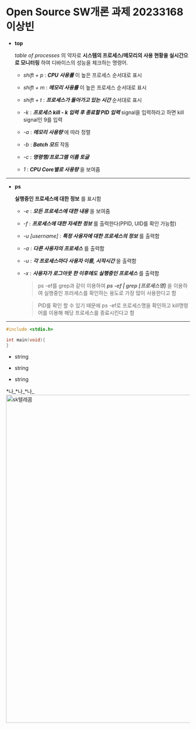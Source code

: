# Open Source SW개론 과제 20233168 이상빈
+ **top**

  *table of processes* 의 약자로 **시스템의 프로세스/메모리의 사용 현황을 실시간으로 모니터링** 하여 디바이스의 성능을 체크하는 명령어. 

     + *shift + p* : ***CPU 사용률*** 이 높은 프로세스 순서대로 표시

     + *shift + m* : ***메모리 사용률*** 이 높은 프로세스 순서대로 표시

     + *shift + t* : ***프로세스가 돌아가고 있는 시간***  순서대로 표시

     + *-k* : ***프로세스  kill  - k 입력 후 종료할 PID 입력***  signal을 입력하라고 하면 kill signal인 9를 입력

     + *-a* : ***메모리 사용량*** 에 따라 정렬

     + *-b* : ***Batch 모드***  작동

     + *-c* : ***명령행/프로그램 이름 토글***

     + *1* : ***CPU Core별로 사용량*** 을 보여줌
  
-------
 - **ps**

     **실행중인 프로세스에 대한 정보** 를 표시함
 
    - *-e* : ***모든 프로세스에 대한 내용*** 을 보여줌

    - *-f* : ***프로세스에 대한 자세한 정보*** 를 출력한다(PPID, UID를 확인 가능함)

    - *-u [username]* : ***특정 사용자에 대한 프로세스의 정보*** 를 출력함

    - *-a* : ***다른 사용자의 프로세스*** 를 출력함

    - *-u* : ***각 프로세스마다 사용자 이름, 시작시간*** 을 출력함

    - *-x* : ***사용자가 로그아웃 한 이후에도 실행중인 프로세스*** 를 출력함

      > ps -ef를 grep과 같이 이용하여  ***ps -ef | grep [프로세스명]***  을 이용하여 실행중인 프러세스를 확인하는 용도로 가장 많이 사용한다고 함

      > PID를 확인 할 수 있기 때문에 ps -ef로 프로세스명을 확인하고 kill명령어를 이용해 해당 프로세스를 종료시킨다고 함


------------------
 
 
 
 
 
 
 
 
 
 
 
 
 
 
 
 
 
 
 
 
 
```c
#include <stdio.h>

int main(void){
}
```
+ string
- string
* string
 
*나_*나_*나_
<img width="897" alt="sk텔레콤" src="https://github.com/kingsiuness12/hellowood12/assets/133829859/54f10a41-738d-4abd-9f43-549e06e64aee">

